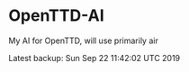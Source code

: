 # OpenTTD-AI
My AI for OpenTTD, will use primarily air

Latest backup: Sun Sep 22 11:42:02 UTC 2019
